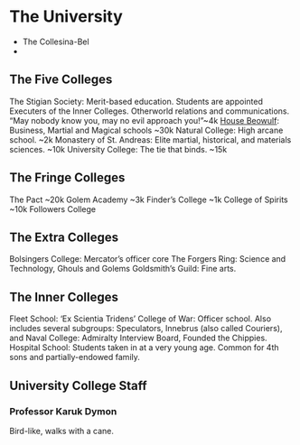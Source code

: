# The University
 + The Collesina-Bel
 + 

## The Five Colleges

The Stigian Society: Merit-based education. Students are appointed Executers of the Inner Colleges. Otherworld relations and communications. “May nobody know you, may no evil approach you!”~4k
[House Beowulf](/f/): Business, Martial and Magical schools ~30k
Natural College: High arcane school. ~2k
Monastery of St. Andreas: Elite martial, historical, and materials sciences. ~10k
University College: The tie that binds. ~15k

## The Fringe Colleges

The Pact ~20k
Golem Academy ~3k
Finder’s College ~1k
College of Spirits ~10k
Followers College

## The Extra Colleges

Bolsingers College: Mercator’s officer core
The Forgers Ring: Science and Technology, Ghouls and Golems
Goldsmith’s Guild: Fine arts.

## The Inner Colleges

Fleet School: ‘Ex Scientia Tridens’
College of War: Officer school. Also includes several subgroups: Speculators, Innebrus (also called Couriers), and
Naval College: Admiralty Interview Board, Founded the Chippies.
Hospital School: Students taken in at a very young age. Common for 4th sons and partially-endowed family.

## University College Staff

### Professor Karuk Dymon
Bird-like, walks with a cane.